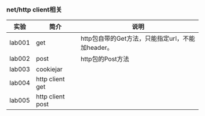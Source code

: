 ### net/http client相关

|实验|简介|说明|
|---|---|---|
|lab001|get|http包自带的Get方法，只能指定url，不能加header。|
|lab002|post|http包的Post方法|
|lab003|cookiejar||
|lab004|http client get||
|lab005|http client post||